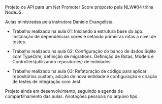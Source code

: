 Projeto de  API para um Net Promoter Score proposto pela NLW#04 trilha NodeJS.

Aulas ministradas pela instrutora Daniele Evangelista.

- Trabalho realizado na aula 01:
Iniciando a estrutura base do app. Instalação de dependências cores e setando primeiras rotas a nível de testes.

- Trabalho realizado na aula 02:
Configuração do banco de dados Sqlite com TypeOrm, definição de migrations.
Definição de Rotas, Models e Controllers(utilizando repositories) de entidades

- Trabalho realizado na aula 03:
Refatoração de código para aplicar repositórios custom, adição de nova entidade e configuração e criação de testes de integração com Jest.

Projeto ainda em desenvolvimento, seguindo a agenda de compartilhamento das aulas.
Anotações pessoais no arquivo tips